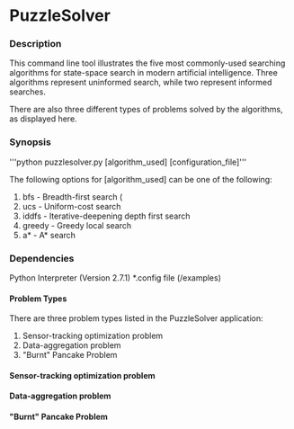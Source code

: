 # PuzzleSolver
### Description
   This command line tool illustrates the five most commonly-used searching algorithms for state-space search in modern 
   artificial intelligence. Three algorithms represent uninformed search, while two represent informed searches.
   
   There are also three different types of problems solved by the algorithms, as displayed here.
 

### Synopsis
  '''python puzzlesolver.py [algorithm_used] [configuration_file]'''
    
  The following options for [algorithm_used] can be one of the following:
  1. bfs - Breadth-first search (
  2. ucs - Uniform-cost search
  3. iddfs - Iterative-deepening depth first search
  4. greedy - Greedy local search
  5. a* - A* search 
### Dependencies
Python Interpreter (Version 2.7.1)
\*.config file (/examples)

#### Problem Types
  There are three problem types listed in the PuzzleSolver application: 
  1. Sensor-tracking optimization problem 
  2. Data-aggregation problem
  3. "Burnt" Pancake Problem
#### Sensor-tracking optimization problem
#### Data-aggregation problem
#### "Burnt" Pancake Problem
  
